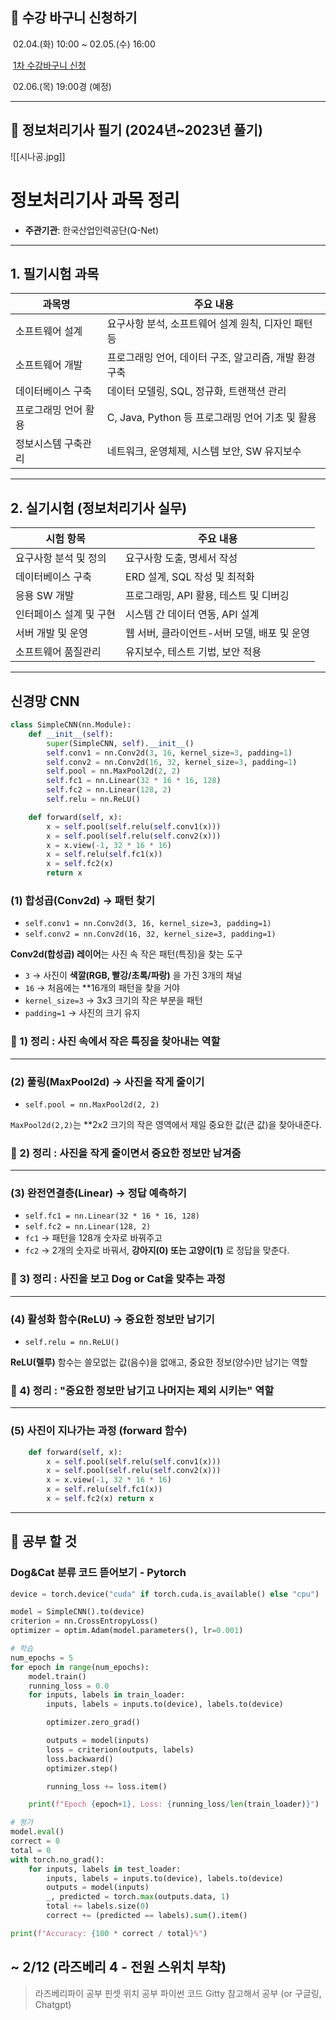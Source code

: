 ## 📌 수강 바구니 신청하기

 02.04.(화) 10:00 ~ 02.05.(수) 16:00

 [1차 수강바구니 신청](https://m.kku.ac.kr/user/boardList.do?command=view2&boardId=1489&boardSeq=119090&categoryId=&categoryDepth=&id=wwwkr_070102000000&siteId=wwwkr&codyMenuSeq=)

 02.06.(목) 19:00경 (예정)

 
---

## 📌 정보처리기사 필기 (2024년~2023년 풀기)

![[시나공.jpg]]

# 정보처리기사 과목 정리 
- **주관기관**: 한국산업인력공단(Q-Net)

---
## 1. 필기시험 과목

| 과목명         | 주요 내용                              |
| ----------- | ---------------------------------- |
| 소프트웨어 설계    | 요구사항 분석, 소프트웨어 설계 원칙, 디자인 패턴 등     |
| 소프트웨어 개발    | 프로그래밍 언어, 데이터 구조, 알고리즘, 개발 환경 구축   |
| 데이터베이스 구축   | 데이터 모델링, SQL, 정규화, 트랜잭션 관리         |
| 프로그래밍 언어 활용 | C, Java, Python 등 프로그래밍 언어 기초 및 활용 |
| 정보시스템 구축관리  | 네트워크, 운영체제, 시스템 보안, SW 유지보수        |

---

## 2. 실기시험 (정보처리기사 실무)

| 시험 항목 | 주요 내용 |
|-----------|----------|
| 요구사항 분석 및 정의 | 요구사항 도출, 명세서 작성 |
| 데이터베이스 구축 | ERD 설계, SQL 작성 및 최적화 |
| 응용 SW 개발 | 프로그래밍, API 활용, 테스트 및 디버깅 |
| 인터페이스 설계 및 구현 | 시스템 간 데이터 연동, API 설계 |
| 서버 개발 및 운영 | 웹 서버, 클라이언트-서버 모델, 배포 및 운영 |
| 소프트웨어 품질관리 | 유지보수, 테스트 기법, 보안 적용 |

---

## 신경망 CNN
```python
class SimpleCNN(nn.Module):
    def __init__(self):
        super(SimpleCNN, self).__init__()
        self.conv1 = nn.Conv2d(3, 16, kernel_size=3, padding=1)
        self.conv2 = nn.Conv2d(16, 32, kernel_size=3, padding=1)
        self.pool = nn.MaxPool2d(2, 2)
        self.fc1 = nn.Linear(32 * 16 * 16, 128)
        self.fc2 = nn.Linear(128, 2)
        self.relu = nn.ReLU()

    def forward(self, x):
        x = self.pool(self.relu(self.conv1(x)))
        x = self.pool(self.relu(self.conv2(x)))
        x = x.view(-1, 32 * 16 * 16)
        x = self.relu(self.fc1(x))
        x = self.fc2(x)
        return x
```
### **(1) 합성곱(Conv2d) → 패턴 찾기**

- `self.conv1 = nn.Conv2d(3, 16, kernel_size=3, padding=1)`
- `self.conv2 = nn.Conv2d(16, 32, kernel_size=3, padding=1)`

 **Conv2d(합성곱) 레이어**는 사진 속 작은 패턴(특징)을 찾는 도구

- `3` → 사진이 **색깔(RGB, 빨강/초록/파랑)** 을 가진 3개의 채널
- `16` → 처음에는 **16개의 패턴을 찾을 거야
- `kernel_size=3` → 3x3 크기의 작은 부분을 패턴
- `padding=1` → 사진의 크기 유지

### 📌 1) 정리 : 사진 속에서 **작은 특징을 찾아내는 역할**

---

### **(2) 풀링(MaxPool2d) → 사진을 작게 줄이기**

- `self.pool = nn.MaxPool2d(2, 2)`


`MaxPool2d(2,2)`는 **2x2 크기의 작은 영역에서 제일 중요한 값(큰 값)을 찾아내준다.

### 📌 2) 정리 : 사진을 작게 줄이면서 중요한 정보만 남겨줌

---

### **(3) 완전연결층(Linear) → 정답 예측하기**

- `self.fc1 = nn.Linear(32 * 16 * 16, 128)`
- `self.fc2 = nn.Linear(128, 2)`
- `fc1` → 패턴을 128개 숫자로 바꿔주고
- `fc2` → 2개의 숫자로 바꿔서, **강아지(0) 또는 고양이(1)** 로 정답을 맞춘다.

### 📌 3) 정리 :  사진을 보고 Dog or Cat을 맞추는 과정 

---

### **(4) 활성화 함수(ReLU) → 중요한 정보만 남기기**

- `self.relu = nn.ReLU()`

**ReLU(렐루)** 함수는 쓸모없는 값(음수)을 없애고, 중요한 정보(양수)만 남기는 역할

### 📌 4) 정리 : **"중요한 정보만 남기고 나머지는 제외 시키는"** 역할

---
### (5) **사진이 지나가는 과정 (forward 함수)**
```python
	def forward(self, x): 
		x = self.pool(self.relu(self.conv1(x))) 
		x = self.pool(self.relu(self.conv2(x))) 
		x = x.view(-1, 32 * 16 * 16) 
		x = self.relu(self.fc1(x)) 
		x = self.fc2(x) return x
```


---
## 📌 공부 할 것 

### Dog&Cat 분류 코드 뜯어보기 - Pytorch
```python
device = torch.device("cuda" if torch.cuda.is_available() else "cpu")

model = SimpleCNN().to(device)
criterion = nn.CrossEntropyLoss()
optimizer = optim.Adam(model.parameters(), lr=0.001)

# 학습
num_epochs = 5
for epoch in range(num_epochs):
    model.train()
    running_loss = 0.0
    for inputs, labels in train_loader:
        inputs, labels = inputs.to(device), labels.to(device)

        optimizer.zero_grad()

        outputs = model(inputs)
        loss = criterion(outputs, labels)
        loss.backward()
        optimizer.step()

        running_loss += loss.item()

    print(f"Epoch {epoch+1}, Loss: {running_loss/len(train_loader)}")

# 평가
model.eval()
correct = 0
total = 0
with torch.no_grad():
    for inputs, labels in test_loader:
        inputs, labels = inputs.to(device), labels.to(device)
        outputs = model(inputs)
        _, predicted = torch.max(outputs.data, 1)
        total += labels.size(0)
        correct += (predicted == labels).sum().item()

print(f"Accuracy: {100 * correct / total}%")

```

## ~ 2/12 (라즈베리 4 - 전원 스위치 부착)
> 라즈베리파이 공부
>핀셋 위치 공부
> 파이썬 코드 Gitty 참고해서 공부 (or 구글링, Chatgpt)